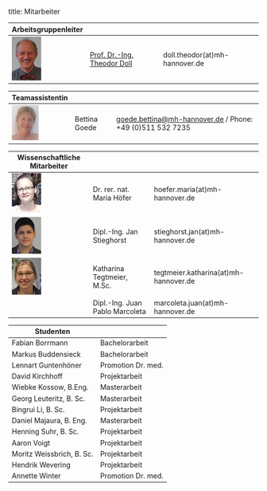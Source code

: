 title: Mitarbeiter


|Arbeitsgruppenleiter|                |     |
|--------------|---------------|----|
|![Image Theo Doll](Theo.png)|[Prof. Dr.-Ing. Theodor Doll](pagedoll.html)|	doll.theodor(at)mh-hannover.de|   



|Teamassistentin|                     |      |
|--------------|---------------------|------|
|![Image Bettina Goede](Bettina.jpg) | Bettina Goede	|	goede.bettina@mh-hannover.de    /   Phone: +49 (0)511 532 7235 |



|Wissenschaftliche Mitarbeiter|             |    |
|---------|------|------|
|![Image Maria Höfer](Maria.png) | Dr. rer. nat. Maria Höfer | hoefer.maria(at)mh-hannover.de |    
|![Image Jan Stieghorst ](Jan.png) |  Dipl.-Ing. Jan Stieghorst|	stieghorst.jan(at)mh-hannover.de|    
|![Image Katharina Tegtmeier](Katharina.png)  | Katharina Tegtmeier, M.Sc. 	|	tegtmeier.katharina(at)mh-hannover.de | 
|                            |Dipl.-Ing. Juan Pablo Marcoleta 	|	marcoleta.juan(at)mh-hannover.de  |


|Studenten|             |
|-----------|-------------|
|Fabian Borrmann | Bachelorarbeit|
|Markus Buddensieck | Bachelorarbeit|
|Lennart Guntenhöner |Promotion Dr. med. |
|David Kirchhoff | Projektarbeit|
|Wiebke Kossow, B.Eng. |  Masterarbeit|
|Georg Leuteritz, B. Sc. |  Masterarbeit|
|Bingrui Li, B. Sc. | Projektarbeit|
|Daniel Majaura, B. Eng.	|	 Masterarbeit|
|Henning Suhr, B. Sc. | Projektarbeit|
|Aaron Voigt | Projektarbeit|
|Moritz Weissbrich, B. Sc. | Projektarbeit|
|Hendrik Wevering |Projektarbeit|
|Annette Winter | Promotion Dr. med.|


